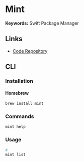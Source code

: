 # Mint

**Keywords:** Swift Package Manager

## Links

- [Code Repository](https://github.com/yonaskolb/Mint)

## CLI

### Installation

#### Homebrew

```sh
brew install mint
```

### Commands

```sh
mint help
```

### Usage

```sh
#
mint list
```
